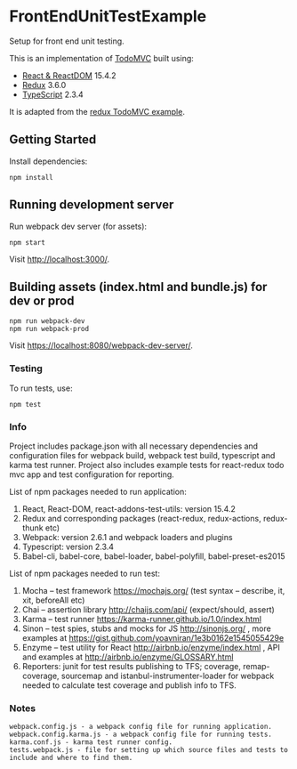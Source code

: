 # FrontEndUnitTestExample
Setup for front end unit testing.

This is an implementation of [TodoMVC](http://todomvc.com/) built using:

- [React & ReactDOM](http://facebook.github.io/react/) 15.4.2
- [Redux](https://github.com/rackt/redux) 3.6.0
- [TypeScript](http://www.typescriptlang.org/) 2.3.4

It is adapted from the [redux TodoMVC example](https://github.com/rackt/redux/tree/master/examples/todomvc).

## Getting Started

Install dependencies:

```
npm install
```

## Running development server

Run webpack dev server (for assets):

```
npm start
```

Visit [http://localhost:3000/](http://localhost:3000/).

## Building assets (index.html and bundle.js) for dev or prod

```
npm run webpack-dev
npm run webpack-prod
```

Visit [https://localhost:8080/webpack-dev-server/](https://localhost:8080/webpack-dev-server/).

### Testing

To run tests, use:

```
npm test
```

### Info

Project includes package.json with all necessary dependencies and configuration files for webpack build, webpack test build, typescript and karma test runner. Project also includes example tests for react-redux todo mvc app and test configuration for reporting.

List of npm packages needed to run application:

1. React, React-DOM, react-addons-test-utils: version 15.4.2
2. Redux and corresponding packages (react-redux, redux-actions, redux-thunk etc)
3. Webpack: version 2.6.1 and webpack loaders and plugins
4. Typescript: version 2.3.4
5. Babel-cli, babel-core, babel-loader, babel-polyfill, babel-preset-es2015

List of npm packages needed to run test:

1. Mocha – test framework https://mochajs.org/  (test syntax – describe, it, xit, beforeAll etc)
2. Chai – assertion library http://chaijs.com/api/  (expect/should, assert)
3. Karma – test runner https://karma-runner.github.io/1.0/index.html
4. Sinon – test spies, stubs and mocks for JS http://sinonjs.org/  , more examples at  https://gist.github.com/yoavniran/1e3b0162e1545055429e 
5. Enzyme – test utility for React http://airbnb.io/enzyme/index.html , API and examples at http://airbnb.io/enzyme/GLOSSARY.html
6. Reporters: junit for test results publishing to TFS; coverage, remap-coverage, sourcemap and istanbul-instrumenter-loader for webpack needed to calculate test coverage and publish info to TFS.

### Notes
```
webpack.config.js - a webpack config file for running application.
webpack.config.karma.js - a webpack config file for running tests.
karma.conf.js - karma test runner config.
tests.webpack.js - file for setting up which source files and tests to include and where to find them.
```
